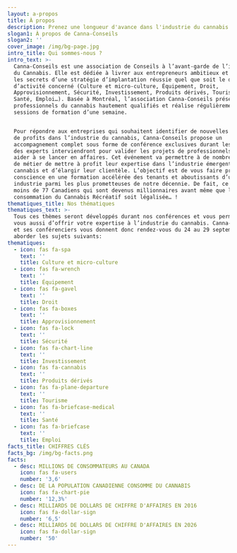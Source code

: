 ```yaml
---
layout: a-propos
title: À propos
description: Prenez une longueur d'avance dans l'industrie du cannabis
slogan1: À propos de Canna-Conseils
slogan2: ''
cover_image: /img/bg-page.jpg
intro_title: Qui sommes-nous ?
intro_text: >-
  Canna-Conseils est une association de Conseils à l’avant-garde de l’industrie
  du Cannabis. Elle est dédiée à livrer aux entrepreneurs ambitieux et aux PME
  les secrets d’une stratégie d’implantation réussie quel que soit le domaine
  d’activité concerné (Culture et micro-culture, Équipement, Droit,
  Approvisionnement, Sécurité, Investissement, Produits dérivés, Tourisme,
  Santé, Emploi…). Basée à Montréal, l’association Canna-Conseils présente des
  professionnels du cannabis hautement qualifiés et réalise régulièrement des
  sessions de formation d’une semaine.


  Pour répondre aux entreprises qui souhaitent identifier de nouvelles sources
  de profits dans l’industrie du cannabis, Canna-Conseils propose un
  accompagnement complet sous forme de conférence exclusives durant lesquelles
  des experts interviendront pour valider les projets de professionnels et les
  aider à se lancer en affaires. Cet événement va permettre à de nombreux corps
  de métier de mettre à profit leur expertise dans l’industrie émergente du
  cannabis et d’élargir leur clientèle. L’objectif est de vous faire prendre
  conscience en une formation accélérée des tenants et aboutissants d’une
  industrie parmi les plus prometteuses de notre décennie. De fait, ce n’est pas
  moins de 77 Canadiens qui sont devenus millionnaires avant même que la
  consommation du Cannabis Récréatif soit légalisée… !
thematiques_title: Nos thématiques
thematiques_text: >-
  Tous ces thèmes seront développés durant nos conférences et vous permettront à
  vous aussi d’offrir votre expertise à l’industrie du cannabis. Canna-Conseils
  et ses conférenciers vous donnent donc rendez-vous du 24 au 29 septembre pour
  aborder les sujets suivants:
thematiques:
  - icon: fas fa-spa
    text: ''
    title: Culture et micro-culture
  - icon: fas fa-wrench
    text: ''
    title: Équipement
  - icon: fas fa-gavel
    text: ''
    title: Droit
  - icon: fas fa-boxes
    text: ''
    title: Approvisionnement
  - icon: fas fa-lock
    text: ''
    title: Sécurité
  - icon: fas fa-chart-line
    text: ''
    title: Investissement
  - icon: fas fa-cannabis
    text: ''
    title: Produits dérivés
  - icon: fas fa-plane-departure
    text: ''
    title: Tourisme
  - icon: fas fa-briefcase-medical
    text: ''
    title: Santé
  - icon: fas fa-briefcase
    text: ''
    title: Emploi
facts_title: CHIFFRES CLÉS
facts_bg: /img/bg-facts.png
facts:
  - desc: MILLIONS DE CONSOMMATEURS AU CANADA
    icon: fas fa-users
    number: '3,6'
  - desc: DE LA POPULATION CANADIENNE CONSOMME DU CANNABIS
    icon: fas fa-chart-pie
    number: '12,3%'
  - desc: MILLIARDS DE DOLLARS DE CHIFFRE D'AFFAIRES EN 2016
    icon: fas fa-dollar-sign
    number: '6,5'
  - desc: MILLIARDS DE DOLLARS DE CHIFFRE D'AFFAIRES EN 2026
    icon: fas fa-dollar-sign
    number: '50'
---
```


